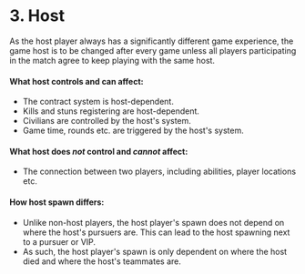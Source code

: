# 3. Host

As the host player always has a significantly different game experience, the game host is to be changed after every game unless all players participating in the match agree to keep playing with the same host.

#### What host controls and can affect:

* The contract system is host-dependent.
* Kills and stuns registering are host-dependent.
* Civilians are controlled by the host's system.
* Game time, rounds etc. are triggered by the host's system.

#### What host does _not_ control and _cannot_ affect:

* The connection between two players, including abilities, player locations etc.

#### How host spawn differs:

* Unlike non-host players, the host player's spawn does not depend on where the host's pursuers are. This can lead to the host spawning next to a pursuer or VIP.
* As such, the host player's spawn is only dependent on where the host died and where the host's teammates are.
